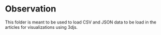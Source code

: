 # Observation

This folder is meant to be used to load CSV and JSON data to be load in the articles for visualizations using 3djs. 
